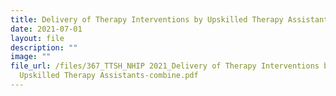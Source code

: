 ```yaml
---
title: Delivery of Therapy Interventions by Upskilled Therapy Assistants
date: 2021-07-01
layout: file
description: ""
image: ""
file_url: /files/367_TTSH_NHIP 2021_Delivery of Therapy Interventions by
  Upskilled Therapy Assistants-combine.pdf
---
```

